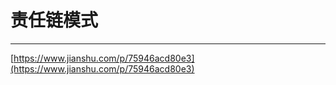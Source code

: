 # 责任链模式 #

----------
[https://www.jianshu.com/p/75946acd80e3](https://www.jianshu.com/p/75946acd80e3)